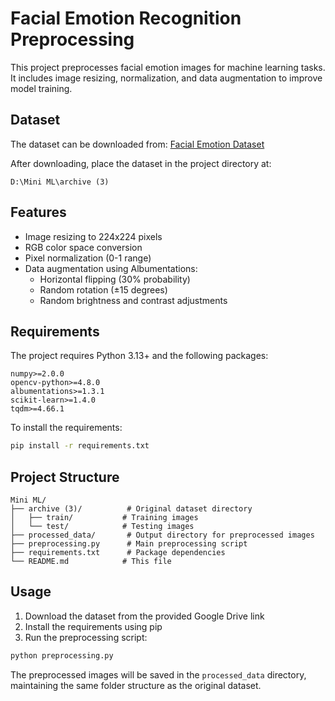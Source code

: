 # Facial Emotion Recognition Preprocessing

This project preprocesses facial emotion images for machine learning tasks. It includes image resizing, normalization, and data augmentation to improve model training.

## Dataset

The dataset can be downloaded from:
[Facial Emotion Dataset](https://drive.google.com/drive/folders/1TnAcsAoBxsXP2NP3SXI6OEV_wHe_b-PA?usp=drive_link)

After downloading, place the dataset in the project directory at:
```
D:\Mini ML\archive (3)
```

## Features

- Image resizing to 224x224 pixels
- RGB color space conversion
- Pixel normalization (0-1 range)
- Data augmentation using Albumentations:
  - Horizontal flipping (30% probability)
  - Random rotation (±15 degrees)
  - Random brightness and contrast adjustments

## Requirements

The project requires Python 3.13+ and the following packages:
```
numpy>=2.0.0
opencv-python>=4.8.0
albumentations>=1.3.1
scikit-learn>=1.4.0
tqdm>=4.66.1
```

To install the requirements:
```bash
pip install -r requirements.txt
```

## Project Structure

```
Mini ML/
├── archive (3)/          # Original dataset directory
│   ├── train/           # Training images
│   └── test/            # Testing images
├── processed_data/       # Output directory for preprocessed images
├── preprocessing.py      # Main preprocessing script
├── requirements.txt      # Package dependencies
└── README.md            # This file
```

## Usage

1. Download the dataset from the provided Google Drive link
2. Install the requirements using pip
3. Run the preprocessing script:
```bash
python preprocessing.py
```

The preprocessed images will be saved in the `processed_data` directory, maintaining the same folder structure as the original dataset. 